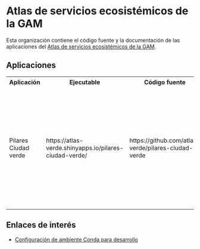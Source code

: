# Atlas de servicios ecosistémicos de la GAM
Esta organización contiene el código fuente y la documentación de las aplicaciones del [Atlas de servicios ecosistémicos de la GAM](https://atlas-verde.org/).

## Aplicaciones

<table>
  <tr>
    <th>
    Aplicación
    </>
    <th>
    Ejecutable
    </th>
    <th>
    Código fuente
    </th>
    <th>
    Pendientes
    </th>
  </tr>
  <tr>
    <td>
    Pilares Ciudad verde
    </td>
    <td>
    https://atlas-verde.shinyapps.io/pilares-ciudad-verde/
    </td>
    <td>
    https://github.com/atlas-verde/pilares-ciudad-verde
    </td>
    <td>
    - Codificación: las tildes y otros caracteres no se despliegan correctamente.
    - Nombres de los indicadores: la redacción debe homgeneizarse.
    - Unidades de medida de los indicadores: algunos no están claros.
    </td>              
  </tr>
</table>

## Enlaces de interés

- [Configuración de ambiente Conda para desarrollo](conda.md)
